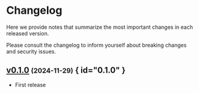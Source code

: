 # Changelog

Here we provide notes that summarize the most important changes in each released version.

Please consult the changelog to inform yourself about breaking changes and security issues.

## [v0.1.0](https://codebase.helmholtz.cloud/hmc/hmc-public/unhide/development/hkg-cli.git/tree/v0.1.0) <small>(2024-11-29)</small> { id="0.1.0" }

* First release

